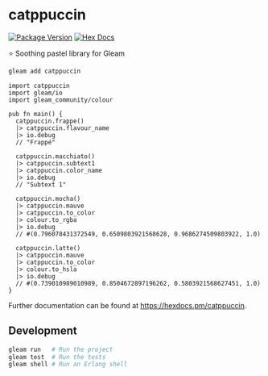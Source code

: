 # catppuccin

[![Package Version](https://img.shields.io/hexpm/v/catppuccin)](https://hex.pm/packages/catppuccin)
[![Hex Docs](https://img.shields.io/badge/hex-docs-ffaff3)](https://hexdocs.pm/catppuccin/)

⭐️ Soothing pastel library for Gleam

```sh
gleam add catppuccin
```

```gleam
import catppuccin
import gleam/io
import gleam_community/colour

pub fn main() {
  catppuccin.frappe()
  |> catppuccin.flavour_name
  |> io.debug
  // "Frappé"

  catppuccin.macchiato()
  |> catppuccin.subtext1
  |> catppuccin.color_name
  |> io.debug
  // "Subtext 1"

  catppuccin.mocha()
  |> catppuccin.mauve
  |> catppuccin.to_color
  |> colour.to_rgba
  |> io.debug
  // #(0.796078431372549, 0.6509803921568628, 0.9686274509803922, 1.0)

  catppuccin.latte()
  |> catppuccin.mauve
  |> catppuccin.to_color
  |> colour.to_hsla
  |> io.debug
  // #(0.739010989010989, 0.8504672897196262, 0.5803921568627451, 1.0)
}
```

Further documentation can be found at <https://hexdocs.pm/catppuccin>.

## Development

```sh
gleam run   # Run the project
gleam test  # Run the tests
gleam shell # Run an Erlang shell
```

